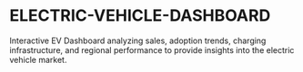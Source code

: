 # ELECTRIC-VEHICLE-DASHBOARD
Interactive EV Dashboard analyzing sales, adoption trends, charging infrastructure, and regional performance to provide insights into the electric vehicle market.
